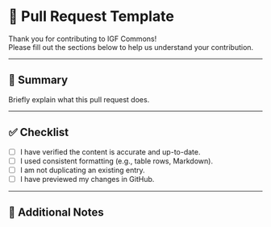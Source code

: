 # 🚀 Pull Request Template

Thank you for contributing to IGF Commons!  
Please fill out the sections below to help us understand your contribution.

---

## 📌 Summary

Briefly explain what this pull request does.

---

## ✅ Checklist

- [ ] I have verified the content is accurate and up-to-date.
- [ ] I used consistent formatting (e.g., table rows, Markdown).
- [ ] I am not duplicating an existing entry.
- [ ] I have previewed my changes in GitHub.

---

## 🧠 Additional Notes


